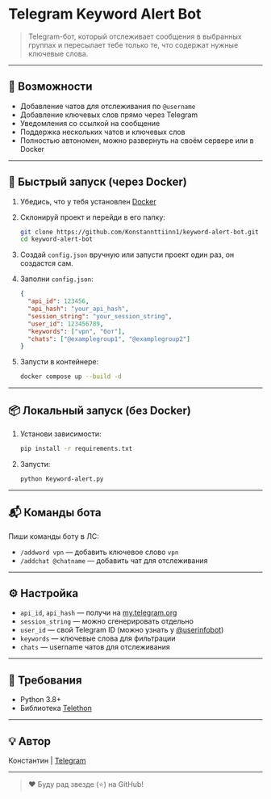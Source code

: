 # Telegram Keyword Alert Bot

> Telegram-бот, который отслеживает сообщения в выбранных группах и пересылает тебе только те, что содержат нужные ключевые слова.

---

## 🔧 Возможности

- Добавление чатов для отслеживания по `@username`
- Добавление ключевых слов прямо через Telegram
- Уведомления со ссылкой на сообщение
- Поддержка нескольких чатов и ключевых слов
- Полностью автономен, можно развернуть на своём сервере или в Docker

---

## 🚀 Быстрый запуск (через Docker)

1. Убедись, что у тебя установлен [Docker](https://docs.docker.com/get-docker/)
2. Склонируй проект и перейди в его папку:

   ```bash
   git clone https://github.com/Konstannttiinn1/keyword-alert-bot.git
   cd keyword-alert-bot
   ```

3. Создай `config.json` вручную или запусти проект один раз, он создастся сам.
4. Заполни `config.json`:
   ```json
   {
     "api_id": 123456,
     "api_hash": "your_api_hash",
     "session_string": "your_session_string",
     "user_id": 123456789,
     "keywords": ["vpn", "бот"],
     "chats": ["@examplegroup1", "@examplegroup2"]
   }
   ```

5. Запусти в контейнере:

   ```bash
   docker compose up --build -d
   ```

---

## 📦 Локальный запуск (без Docker)

1. Установи зависимости:
   ```bash
   pip install -r requirements.txt
   ```

2. Запусти:
   ```bash
   python Keyword-alert.py
   ```

---

## 📬 Команды бота

Пиши команды боту в ЛС:

- `/addword vpn` — добавить ключевое слово `vpn`
- `/addchat @chatname` — добавить чат для отслеживания

---

## ⚙️ Настройка

- `api_id`, `api_hash` — получи на [my.telegram.org](https://my.telegram.org)
- `session_string` — можно сгенерировать отдельно
- `user_id` — свой Telegram ID (можно узнать у [@userinfobot](https://t.me/userinfobot))
- `keywords` — ключевые слова для фильтрации
- `chats` — username чатов для отслеживания

---

## 🧠 Требования

- Python 3.8+
- Библиотека [Telethon](https://github.com/LonamiWebs/Telethon)

---

## 💡 Автор

Константин | [Telegram](https://t.me/L_Konstantinn)

---

> ❤️ Буду рад звезде (⭐) на GitHub!
